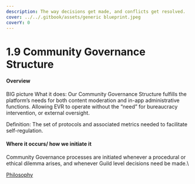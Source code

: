 ```yaml
---
description: The way decisions get made, and conflicts get resolved.
cover: ../../.gitbook/assets/generic blueprint.jpeg
coverY: 0
---
```


# 1.9 Community Governance Structure

#### Overview

BIG picture What it does: Our Community Governance Structure fulfills the platform’s needs for both content moderation and in-app administrative functions. Allowing EVR to operate without the “need” for bureaucracy intervention, or external oversight.&#x20;

Definition:  The set of protocols and associated metrics needed to facilitate self-regulation.&#x20;

#### Where it occurs/ how we initiate it

Community Governance processes are initiated whenever a procedural or ethical dilemma arises, and whenever Guild level decisions need be made.\


[Philosophy](../../white-paper/1.9-community-governance-structure/)
